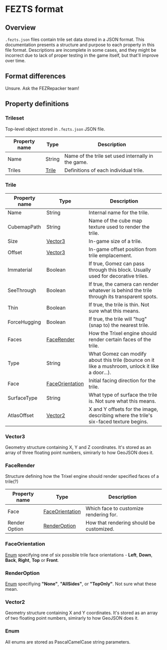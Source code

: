 # FEZTS format

## Overview

`.fezts.json` files contain trile set data stored in a JSON format. This documentation presents a structure and purpose to each property in this file format. Descriptions are incomplete in some cases, and they might be incorrect due to lack of proper testing in the game itself, but that'll improve over time.

## Format differences
Unsure. Ask the FEZRepacker team!

## Property definitions

### Trileset
Top-level object stored in `.fezts.json` JSON file.

|Property name|Type|Description|
|-|-|-|
|Name|String|Name of the trile set used internally in the game.|
|Triles|[Trile](#trile)|Definitions of each individual trile.|

### Trile

|Property name|Type|Description|
|-|-|-|
|Name|String|Internal name for the trile.|
|CubemapPath|String|Name of the cube map texture used to render the trile.|
|Size|[Vector3](#vector3)|In-game size of a trile.|
|Offset|[Vector3](#vector3)|In-game offset position from trile emplacement.|
|Immaterial|Boolean|If true, Gomez can pass through this block. Usually used for decorative triles.|
|SeeThrough|Boolean|If true, the camera can render whatever is behind the trile through its transparent spots.|
|Thin|Boolean|If true, the trile is thin. Not sure what this means.|
|ForceHugging|Boolean|If true, the trile will "hug" (snap to) the nearest trile.|
|Faces|[FaceRender](#facerender)|How the Trixel engine should render certain faces of the trile.|
|Type|String|What Gomez can modify about this trile (bounce on it like a mushroom, unlock it like a door...).|
|Face|[FaceOrientation](#faceorientation)|Initial facing direction for the trile.|
|SurfaceType|String|What type of surface the trile is. Not sure what this means.|
|AtlasOffset|[Vector2](#vector2)|X and Y offsets for the image, describing where the trile's six-faced texture begins.|

### Vector3

Geometry structure containing X, Y and Z coordinates. It's stored as an array of three floating point numbers, simirarly to how GeoJSON does it.

### FaceRender

Structure defining how the Trixel engine should render specified faces of a trile(?)

|Property name|Type|Description|
|-|-|-|
|Face|[FaceOrientation](#faceorientation)|Which face to customize rendering for.|
|Render Option|[RenderOption](#renderoption)|How that rendering should be customized.|

### FaceOrientation

[Enum](#enum) specifying one of six possible trile face orientations - **Left**, **Down**, **Back**, **Right**, **Top** or **Front**.

### RenderOption

[Enum](#enum) specifiying **"None"**, **"AllSides"**, or **"TopOnly"**. Not sure what these mean.

### Vector2

Geometry structure containing X and Y coordinates. It's stored as an array of two floating point numbers, simirarly to how GeoJSON does it.

### Enum

All enums are stored as PascalCamelCase string parameters.
